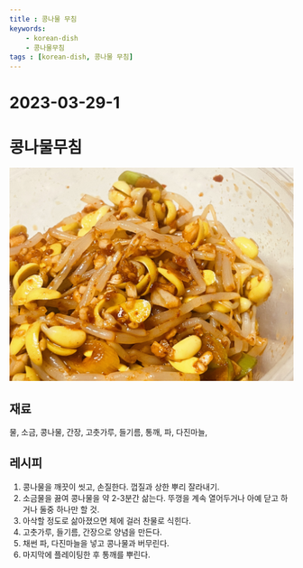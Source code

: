 ```yaml
---
title : 콩나물 무침
keywords: 
    - korean-dish
    - 콩나물무침
tags : [korean-dish, 콩나물 무침]
---
```


# 2023-03-29-1

# 콩나물무침
![](/img/2023-03-29-1-projects-cook-1.jpg) 

## 재료
물, 소금, 콩나물, 간장, 고춧가루, 들기름, 통깨, 파, 다진마늘, 

## 레시피
1. 콩나물을 깨끗이 씻고, 손질한다. 껍질과 상한 뿌리 잘라내기.
2. 소금물을 끓여 콩나물을 약 2-3분간 삶는다. 뚜껑을 계속 열어두거나 아예 닫고 하거나 둘중 하나만 할 것. 
3. 아삭할 정도로 삶아졌으면 체에 걸러 찬물로 식힌다. 
4. 고춧가루, 들기름, 간장으로 양념을 만든다. 
5. 채썬 파, 다진마늘을 넣고 콩나물과 버무린다. 
6. 마지막에 플레이팅한 후 통깨를 뿌린다. 


